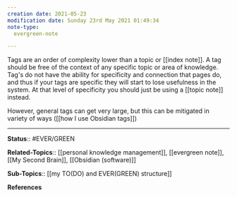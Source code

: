 ```yaml
---
creation date: 2021-05-23
modification date: Sunday 23rd May 2021 01:49:34
note-type: 
  evergreen-note

---
```



Tags are an order of complexity lower than a topic or [[index note]]. A tag should be free of the context of any specific topic or area of knowledge. Tag's do not have the ability for specificity and connection that pages do, and thus if your tags are specific they will start to lose usefulness in the system. At that level of specificity you should just be using a [[topic note]] instead. 

However, general tags can get very large, but this can be mitigated in variety of ways ([[how I use Obsidian tags]])

---

**Status**:: #EVER/GREEN  

**Related-Topics**:: 	[[personal knowledge management]],	[[evergreen note]],	[[My Second Brain]], [[Obsidian (software)]]
	
**Sub-Topics**:: [[my TO(DO) and EVER(GREEN) structure]]
	
**References**
	
